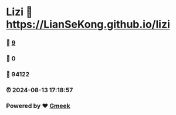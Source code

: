 # Lizi :link: https://LianSeKong.github.io/lizi 
### :page_facing_up: [9](https://LianSeKong.github.io/lizi/tag.html) 
### :speech_balloon: 0 
### :hibiscus: 94122 
### :alarm_clock: 2024-08-13 17:18:57 
### Powered by :heart: [Gmeek](https://github.com/Meekdai/Gmeek)
